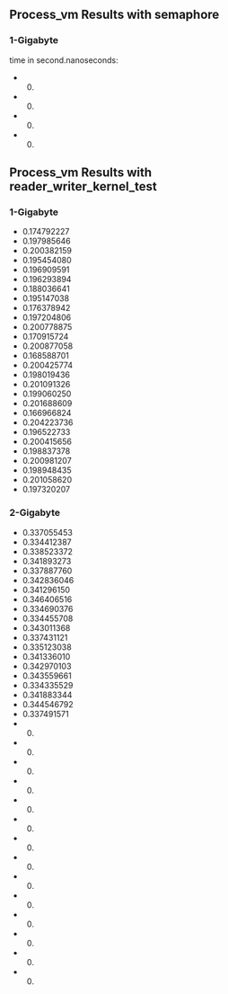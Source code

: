 
## Process_vm Results with semaphore

### 1-Gigabyte

time in second.nanoseconds:


- 0.
- 0.
- 0.
- 0.





## Process_vm Results with reader_writer_kernel_test

### 1-Gigabyte

- 0.174792227
- 0.197985646
- 0.200382159
- 0.195454080
- 0.196909591
- 0.196293894
- 0.188036641
- 0.195147038
- 0.176378942
- 0.197204806
- 0.200778875
- 0.170915724
- 0.200877058
- 0.168588701
- 0.200425774
- 0.198019436
- 0.201091326
- 0.199060250
- 0.201688609
- 0.166966824
- 0.204223736
- 0.196522733
- 0.200415656
- 0.198837378
- 0.200981207
- 0.198948435
- 0.201058620
- 0.197320207


### 2-Gigabyte


- 0.337055453
- 0.334412387
- 0.338523372
- 0.341893273
- 0.337887760
- 0.342836046
- 0.341296150
- 0.346406516
- 0.334690376
- 0.334455708
- 0.343011368
- 0.337431121
- 0.335123038
- 0.341336010
- 0.342970103
- 0.343559661
- 0.334335529
- 0.341883344
- 0.344546792
- 0.337491571
- 0.
- 0.
- 0.
- 0.
- 0.
- 0.
- 0.
- 0.
- 0.
- 0.
- 0.
- 0.
- 0.
- 0.
